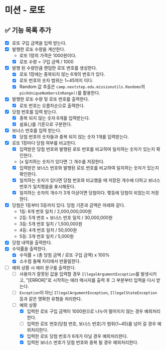 # 미션 - 로또

## ✅ 기능 목록 추가

- [x] 로또 구입 금액을 입력 받는다.
- [x] 발행한 로또 수량을 계산한다.
  - 로또 1장의 가격은 1000원이다.
  - [x] 로또 수량 = 구입 금액 / 1000
- [x] 발행 된 수량만큼 랜덤한 로또 번호를 생성한다.
  - [x] 로또 1장에는 중복되지 않는 6개의 번호가 있다.
  - [x] 로또 번호의 숫자 범위는 1~45까지 이다.
  - [x] Random 값 추출은 `camp.nextstep.edu.missionutils.Randoms`의 `pickUniqueNumbersInRange()`를 활용한다.
- [x] 발행한 로또 수량 및 로또 번호를 출력한다.
  - [x] 로또 번호는 오름차순으로 출력한다.
- [x] 당첨 번호를 입력 받는다.
    - [x] 중복 되지 않는 숫자 6개를 입력받는다.
    - [x] 쉼표(,)를 기준으로 구분한다.
- [x] 보너스 번호를 입력 받는다.
    - [x] 당첨 번호의 숫자들과 중복 되지 않는 숫자 1개를 입력받는다.
- [x] 로또 1장마다 당첨 여부를 비교한다.
  - [x] 입력받은 당첨 번호와 발행된 로또 번호를 비교하여 일치하는 숫자가 있는지 확인한다.
  - [x 일치하는 숫자가 있다면 그 개수를 저장한다.
  - [x] 입력받은 보너스 번호와 발행된 로또 번호를 비교하여 일치하는 숫자가 있는지 확인한다.
  - [x] 일치하는 숫자가 있다면 당첨 번호와 비교했을 때 저장된 개수에 더하고 보너스 번호가 일치했음을 표시해둔다.
  - [x] 일치하는 숫자의 개수가 3개 이상이면 당첨이다. 몇등에 당첨이 되었는지 저장한다.
- [x] 당첨은 1등부터 5등까지 있다. 당첨 기준과 금액은 아래와 같다.
    - 1등: 6개 번호 일치 / 2,000,000,000원
    - 2등: 5개 번호 + 보너스 번호 일치 / 30,000,000원
    - 3등: 5개 번호 일치 / 1,500,000원
    - 4등: 4개 번호 일치 / 50,000원
    - 5등: 3개 번호 일치 / 5,000원
- [x] 당첨 내역을 출력한다.
- [x] 수익률을 출력한다.
  - [x] 수익률 = (총 당첨 금액 / 로또 구입 금액) x 100%
  - [x] 소수점 둘째 자리에서 반올림한다.
- [ ] 예외 상황 시 에러 문구를 출력한다.
  - [ ] 사용자가 잘못된 값을 입력할 경우 `IllegalArgumentException`를 발생시키고, "[ERROR]"로 시작하는 에러 메시지를 출력 후 그 부분부터 입력을 다시 받는다.
  - [ ] `Exception`이 아닌 `IllegalArgumentException`, `IllegalStateException` 등과 같은 명확한 유형을 처리한다.
  - [ ] 예외 상황
    - [x] 입력한 로또 구입 금액이 1000원으로 나누어 떨어지지 않는 경우 예외처리한다.
    - [ ] 입력한 로또 번호(당첨 번호, 보너스 번호)가 범위(1~45)를 넘어 갈 경우 예외처리한다.
    - [x] 입력한 로또 당첨 번호가 6개가 아닐 경우 예외처리한다.
    - [x] 입력한 보너스 번호가 당첨 번호와 중복 될 경우 예외처리한다.